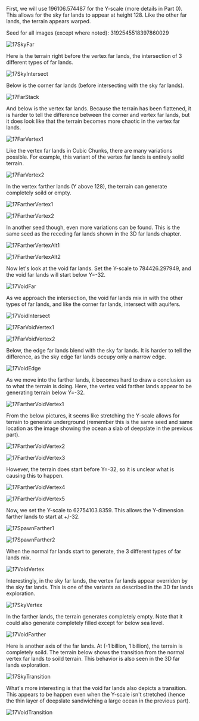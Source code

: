 First, we will use 196106.574487 for the Y-scale (more details in Part 0). This allows for the sky far lands to appear at height 128. Like the other far lands, the terrain appears warped.

Seed for all images (except where noted): 3192545518397860029

![17SkyFar](https://raw.githubusercontent.com/ThisTestUser/FarLandsChronicles/master/assets/Ch6/17SkyFar.png)

Here is the terrain right before the vertex far lands, the intersection of 3 different types of far lands.

![17SkyIntersect](https://raw.githubusercontent.com/ThisTestUser/FarLandsChronicles/master/assets/Ch6/17SkyIntersect.png)

Below is the corner far lands (before intersecting with the sky far lands).

![17FarStack](https://raw.githubusercontent.com/ThisTestUser/FarLandsChronicles/master/assets/Ch6/17FarStack.png)

And below is the vertex far lands. Because the terrain has been flattened, it is harder to tell the difference between the corner and vertex far lands, but it does look like that the terrain becomes more chaotic in the vertex far lands.

![17FarVertex1](https://raw.githubusercontent.com/ThisTestUser/FarLandsChronicles/master/assets/Ch6/17FarVertex1.png)

Like the vertex far lands in Cubic Chunks, there are many variations possible. For example, this variant of the vertex far lands is entirely soild terrain.

![17FarVertex2](https://raw.githubusercontent.com/ThisTestUser/FarLandsChronicles/master/assets/Ch6/17FarVertex2.png)

In the vertex farther lands (Y above 128), the terrain can generate completely soild or empty.

![17FartherVertex1](https://raw.githubusercontent.com/ThisTestUser/FarLandsChronicles/master/assets/Ch6/17FartherVertex1.png)

![17FartherVertex2](https://raw.githubusercontent.com/ThisTestUser/FarLandsChronicles/master/assets/Ch6/17FartherVertex2.png)

In another seed though, even more variations can be found. This is the same seed as the receding far lands shown in the 3D far lands chapter.

![17FartherVertexAlt1](https://raw.githubusercontent.com/ThisTestUser/FarLandsChronicles/master/assets/Ch6/17FartherVertexAlt1.png)

![17FartherVertexAlt2](https://raw.githubusercontent.com/ThisTestUser/FarLandsChronicles/master/assets/Ch6/17FartherVertexAlt2.png)

Now let's look at the void far lands. Set the Y-scale to 784426.297949, and the void far lands will start below Y=-32.

![17VoidFar](https://raw.githubusercontent.com/ThisTestUser/FarLandsChronicles/master/assets/Ch6/17VoidFar.png)

As we approach the intersection, the void far lands mix in with the other types of far lands, and like the corner far lands, intersect with aquifers.

![17VoidIntersect](https://raw.githubusercontent.com/ThisTestUser/FarLandsChronicles/master/assets/Ch6/17VoidIntersect.png)

![17FarVoidVertex1](https://raw.githubusercontent.com/ThisTestUser/FarLandsChronicles/master/assets/Ch6/17FarVoidVertex1.png)

![17FarVoidVertex2](https://raw.githubusercontent.com/ThisTestUser/FarLandsChronicles/master/assets/Ch6/17FarVoidVertex2.png)

Below, the edge far lands blend with the sky far lands. It is harder to tell the difference, as the sky edge far lands occupy only a narrow edge.

![17VoidEdge](https://raw.githubusercontent.com/ThisTestUser/FarLandsChronicles/master/assets/Ch6/17VoidEdge.png)

As we move into the farther lands, it becomes hard to draw a conclusion as to what the terrain is doing. Here, the vertex void farther lands appear to be generating terrain below Y=-32.

![17FartherVoidVertex1](https://raw.githubusercontent.com/ThisTestUser/FarLandsChronicles/master/assets/Ch6/17FartherVoidVertex1.png)

From the below pictures, it seems like stretching the Y-scale allows for terrain to generate underground (remember this is the same seed and same location as the image showing the ocean a slab of deepslate in the previous part).

![17FartherVoidVertex2](https://raw.githubusercontent.com/ThisTestUser/FarLandsChronicles/master/assets/Ch6/17FartherVoidVertex2.png)
 
![17FartherVoidVertex3](https://raw.githubusercontent.com/ThisTestUser/FarLandsChronicles/master/assets/Ch6/17FartherVoidVertex3.png)

However, the terrain does start before Y=-32, so it is unclear what is causing this to happen.

![17FartherVoidVertex4](https://raw.githubusercontent.com/ThisTestUser/FarLandsChronicles/master/assets/Ch6/17FartherVoidVertex4.png)

![17FartherVoidVertex5](https://raw.githubusercontent.com/ThisTestUser/FarLandsChronicles/master/assets/Ch6/17FartherVoidVertex5.png)

Now, we set the Y-scale to 62754103.8359. This allows the Y-dimension farther lands to start at +/-32.

![17SpawnFarther1](https://raw.githubusercontent.com/ThisTestUser/FarLandsChronicles/master/assets/Ch6/17SpawnFarther1.png)

![17SpawnFarther2](https://raw.githubusercontent.com/ThisTestUser/FarLandsChronicles/master/assets/Ch6/17SpawnFarther2.png)

When the normal far lands start to generate, the 3 different types of far lands mix. 

![17VoidVertex](https://raw.githubusercontent.com/ThisTestUser/FarLandsChronicles/master/assets/Ch6/17VoidFarther.png)

Interestingly, in the sky far lands, the vertex far lands appear overriden by the sky far lands. This is one of the variants as described in the 3D far lands exploration.

![17SkyVertex](https://raw.githubusercontent.com/ThisTestUser/FarLandsChronicles/master/assets/Ch6/17SkyFarther.png)

In the farther lands, the terrain generates completely empty. Note that it could also generate completely filled except for below sea level.

![17VoidFarther](https://raw.githubusercontent.com/ThisTestUser/FarLandsChronicles/master/assets/Ch6/17VoidFarther.png)

Here is another axis of the far lands. At (-1 billion, 1 billion), the terrain is completely soild. The terrain below shows the transition from the normal vertex far lands to soild terrain. This behavior is also seen in the 3D far lands exploration.

![17SkyTransition](https://raw.githubusercontent.com/ThisTestUser/FarLandsChronicles/master/assets/Ch6/17SkyTransition.png)

What's more interesting is that the void far lands also depicts a transition. This appears to be happen even when the Y-scale isn't stretched (hence the thin layer of deepslate sandwiching a large ocean in the previous part).

![17VoidTransition](https://raw.githubusercontent.com/ThisTestUser/FarLandsChronicles/master/assets/Ch6/17VoidTransition.png)
